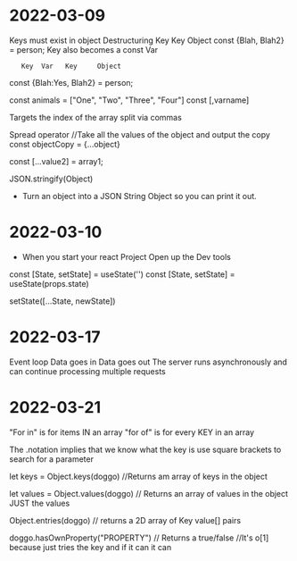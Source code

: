 # 2022-03-09

Keys must exist in object
Destructuring
        Key   Key       Object
const {Blah, Blah2} = person;
    Key also becomes a const Var

       Key  Var   Key     Object
const {Blah:Yes, Blah2} = person;



const animals = ["One", "Two", "Three", "Four"]
const [,varname]


Targets the index of the array split via commas


Spread operator
//Take all the values of the object and output the copy
const objectCopy = {...object}

const [...value2] = array1;


JSON.stringify(Object)
- Turn an object into a JSON String Object so you can print it out.



# 2022-03-10
- When you start your react Project Open up the Dev tools

const [State, setState] = useState('')
const [State, setState] = useState(props.state)

setState([...State, newState])


# 2022-03-17
Event loop
Data goes in
Data goes out
The server runs asynchronously and can continue processing multiple requests




# 2022-03-21
"For in" is for items IN an array
"for of" is for every KEY in an array

The .notation implies that we know what the key is
use square brackets to search for a parameter

let keys = Object.keys(doggo) //Returns am array of keys in the object

let values = Object.values(doggo) // Returns an array of values in the object JUST the values

Object.entries(doggo) // returns a 2D array of Key value[] pairs

doggo.hasOwnProperty("PROPERTY") // Returns a true/false
//It's o[1] because just tries the key and if it can it can